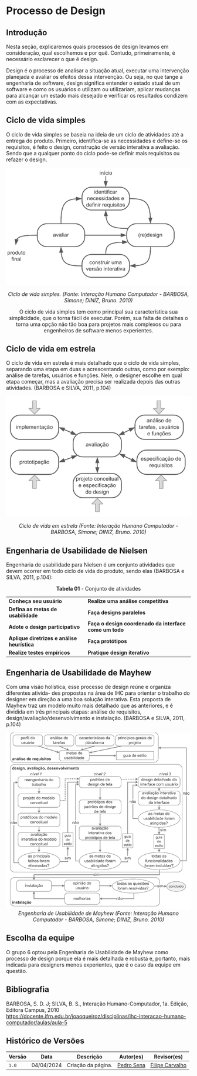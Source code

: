 # Processo de Design

## Introdução

Nesta seção, explicaremos quais processos de design levamos em consideração, qual escolhemos e por quê. Contudo, primeiramente, é necessário esclarecer o que é design.

Design é o processo de analisar a situação atual, executar uma intervenção planejada e avaliar os efeitos dessa intervenção. Ou seja, no que tange a engenharia de software, design significa entender o estado atual de um software e como os usuários o utilizam ou utilizariam, aplicar mudanças para alcançar um estado mais desejado e verificar os resultados condizem com as expectativas. 


## Ciclo de vida simples
O ciclo de vida simples se baseia na ideia de um ciclo de atividades até a entrega do produto.
Primeiro, identifica-se as necessidades e define-se os requisitos, é feito o design, construção de versão interativa a avaliação. 
Sendo que a qualquer ponto do ciclo pode-se definir mais requisitos ou refazer o design.

<center>

![Ciclo de vida simples](logos/ciclo-de-vida-simples.png)

_Ciclo de vida simples. (Fonte: Interação Humano Computador - BARBOSA, Simone; DINIZ, Bruno. 2010)_

O ciclo de vida simples tem como principal sua característica sua simplicidade, que o torna fácil de executar. Porém, sua falta de detalhes o torna uma opção não tão boa para projetos mais complexos ou para engenheiros de software menos experientes.

</center>


## Ciclo de vida em estrela
O ciclo de vida em estrela é mais detalhado que o ciclo de vida simples, separando uma etapa em duas e acrescentando outras, como por exemplo: análise de tarefas, usuários e funções.
Nele, o designer escolhe em qual etapa começar, mas a avaliação precisa ser realizada depois das outras atividades. (BARBOSA e SILVA, 2011, p.104)

<center>

![Ciclo de vida em estrela](logos/ciclo-de-vida-em-estrela.png)

_Ciclo de vida em estrela (Fonte: Interação Humano Computador - BARBOSA, Simone; DINIZ, Bruno. 2010)_

</center>


## Engenharia de Usabilidade de Nielsen
Engenharia de usabilidade para Nielsen é um conjunto atividades que devem ocorrer em todo ciclo de vida do produto, sendo elas (BARBOSA e SILVA, 2011, p.104):
<br>
<center>
<p><b>Tabela 01</b> - Conjunto de atividades </p>
  <table>
    <tr>
      <td><strong>Conheça seu usuário</strong></td>
      <td><strong>Realize uma análise competitiva</strong></td>
    </tr>
    <tr>
      <td><strong>Defina as metas de usabilidade</strong></td>
      <td><strong>Faça designs paralelos</strong></td>
    </tr>
    <tr>
      <td><strong>Adote o design participativo</strong></td>
      <td><strong>Faça o design coordenado da interface como um todo</strong></td>
    </tr>
    <tr>
      <td><strong>Aplique diretrizes e análise heurística</strong></td>
      <td><strong>Faça protótipos</strong></td>
    </tr>
    <tr>
      <td><strong>Realize testes empíricos</strong></td>
      <td><strong>Pratique design iterativo</strong></td>
    </tr>
  </table>
</center>


## Engenharia de Usabilidade de Mayhew
Com uma visão holística, esse processo de design reúne e organiza diferentes ativida-
des propostas na área de IHC para orientar o trabalho do designer em direção a uma
boa solução interativa.
Esta proposta de Mayhew traz um modelo muito mais detalhado que as anteriores, e é dividida em três principais etapas: análise de requisitos, design/avaliação/desenvolvimento e instalação. (BARBOSA e SILVA, 2011, p.104)

<center>

![Mayhew](logos/eu-mayhew.png)
_Engenharia de Usabilidade de Mayhew (Fonte: Interação Humano Computador - BARBOSA, Simone; DINIZ, Bruno. 2010)_
</center>


## Escolha da equipe

O grupo 6 optou pela Engenharia de Usabilidade de Mayhew como processo de design porque ela é mais detalhada e robusta e, portanto, mais indicada para designers menos experientes, que é o caso da equipe em questão.

## Bibliografia
BARBOSA, S. D. J; SILVA, B. S., Interação Humano-Computador, 1a. Edição, Editora Campus, 2010
https://docente.ifrn.edu.br/joaoqueiroz/disciplinas/ihc-interacao-humano-computador/aulas/aula-5
## Histórico de Versões

| Versão | Data       | Descrição                                 | Autor(es)                                                                                         | Revisor(es)                                    |
| ------ | ---------- | ----------------------------------------- | ------------------------------------------------------------------------------------------------- | ---------------------------------------------- |
| `1.0`  | 04/04/2024 | Criação da página.         | [Pedro Sena](https://github.com/pedroyen21)| [Filipe Carvalho](https://github.com/Filipe-002) |